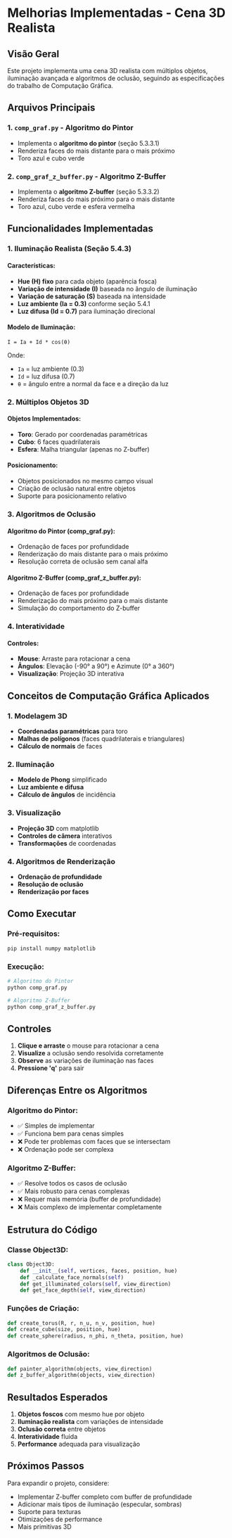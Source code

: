 # Melhorias Implementadas - Cena 3D Realista

## Visão Geral

Este projeto implementa uma cena 3D realista com múltiplos objetos, iluminação avançada e algoritmos de oclusão, seguindo as especificações do trabalho de Computação Gráfica.

## Arquivos Principais

### 1. `comp_graf.py` - Algoritmo do Pintor
- Implementa o **algoritmo do pintor** (seção 5.3.3.1)
- Renderiza faces do mais distante para o mais próximo
- Toro azul e cubo verde

### 2. `comp_graf_z_buffer.py` - Algoritmo Z-Buffer
- Implementa o **algoritmo Z-buffer** (seção 5.3.3.2)
- Renderiza faces do mais próximo para o mais distante
- Toro azul, cubo verde e esfera vermelha

## Funcionalidades Implementadas

### 1. Iluminação Realista (Seção 5.4.3)

#### Características:
- **Hue (H) fixo** para cada objeto (aparência fosca)
- **Variação de intensidade (I)** baseada no ângulo de iluminação
- **Variação de saturação (S)** baseada na intensidade
- **Luz ambiente (Ia = 0.3)** conforme seção 5.4.1
- **Luz difusa (Id = 0.7)** para iluminação direcional

#### Modelo de Iluminação:
```
I = Ia + Id * cos(θ)
```
Onde:
- `Ia` = luz ambiente (0.3)
- `Id` = luz difusa (0.7)
- `θ` = ângulo entre a normal da face e a direção da luz

### 2. Múltiplos Objetos 3D

#### Objetos Implementados:
- **Toro**: Gerado por coordenadas paramétricas
- **Cubo**: 6 faces quadrilaterais
- **Esfera**: Malha triangular (apenas no Z-buffer)

#### Posicionamento:
- Objetos posicionados no mesmo campo visual
- Criação de oclusão natural entre objetos
- Suporte para posicionamento relativo

### 3. Algoritmos de Oclusão

#### Algoritmo do Pintor (comp_graf.py):
- Ordenação de faces por profundidade
- Renderização do mais distante para o mais próximo
- Resolução correta de oclusão sem canal alfa

#### Algoritmo Z-Buffer (comp_graf_z_buffer.py):
- Ordenação de faces por profundidade
- Renderização do mais próximo para o mais distante
- Simulação do comportamento do Z-buffer

### 4. Interatividade

#### Controles:
- **Mouse**: Arraste para rotacionar a cena
- **Ângulos**: Elevação (-90° a 90°) e Azimute (0° a 360°)
- **Visualização**: Projeção 3D interativa

## Conceitos de Computação Gráfica Aplicados

### 1. Modelagem 3D
- **Coordenadas paramétricas** para toro
- **Malhas de polígonos** (faces quadrilaterais e triangulares)
- **Cálculo de normais** de faces

### 2. Iluminação
- **Modelo de Phong** simplificado
- **Luz ambiente e difusa**
- **Cálculo de ângulos** de incidência

### 3. Visualização
- **Projeção 3D** com matplotlib
- **Controles de câmera** interativos
- **Transformações** de coordenadas

### 4. Algoritmos de Renderização
- **Ordenação de profundidade**
- **Resolução de oclusão**
- **Renderização por faces**

## Como Executar

### Pré-requisitos:
```bash
pip install numpy matplotlib
```

### Execução:
```bash
# Algoritmo do Pintor
python comp_graf.py

# Algoritmo Z-Buffer
python comp_graf_z_buffer.py
```

## Controles

1. **Clique e arraste** o mouse para rotacionar a cena
2. **Visualize** a oclusão sendo resolvida corretamente
3. **Observe** as variações de iluminação nas faces
4. **Pressione 'q'** para sair

## Diferenças Entre os Algoritmos

### Algoritmo do Pintor:
- ✅ Simples de implementar
- ✅ Funciona bem para cenas simples
- ❌ Pode ter problemas com faces que se intersectam
- ❌ Ordenação pode ser complexa

### Algoritmo Z-Buffer:
- ✅ Resolve todos os casos de oclusão
- ✅ Mais robusto para cenas complexas
- ❌ Requer mais memória (buffer de profundidade)
- ❌ Mais complexo de implementar completamente

## Estrutura do Código

### Classe Object3D:
```python
class Object3D:
    def __init__(self, vertices, faces, position, hue)
    def _calculate_face_normals(self)
    def get_illuminated_colors(self, view_direction)
    def get_face_depth(self, view_direction)
```

### Funções de Criação:
```python
def create_torus(R, r, n_u, n_v, position, hue)
def create_cube(size, position, hue)
def create_sphere(radius, n_phi, n_theta, position, hue)
```

### Algoritmos de Oclusão:
```python
def painter_algorithm(objects, view_direction)
def z_buffer_algorithm(objects, view_direction)
```

## Resultados Esperados

1. **Objetos foscos** com mesmo hue por objeto
2. **Iluminação realista** com variações de intensidade
3. **Oclusão correta** entre objetos
4. **Interatividade** fluida
5. **Performance** adequada para visualização

## Próximos Passos

Para expandir o projeto, considere:
- Implementar Z-buffer completo com buffer de profundidade
- Adicionar mais tipos de iluminação (especular, sombras)
- Suporte para texturas
- Otimizações de performance
- Mais primitivas 3D 